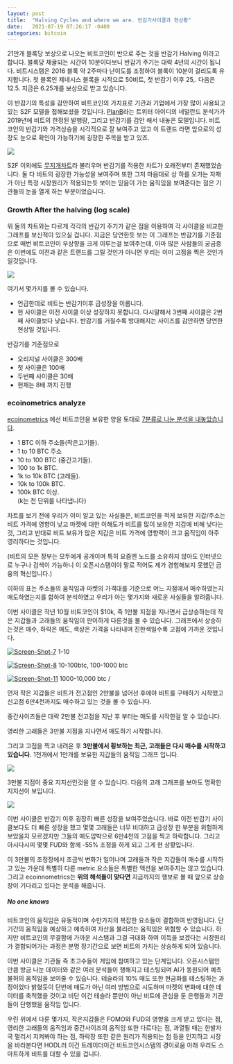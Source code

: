 ```yaml
---
layout: post
title:  "Halving Cycles and where we are. 반감기사이클과 현상황"
date:   2021-07-19 07:26:17 -0400
categories: bitcoin
---
```


21만개 블록당 보상으로 나오는 비트코인이 반으로 주는 것을 반감기 Halving 이라고 합니다.  블록당 채굴되는 시간이 10분이다보니 반감기 주기는 대략 4년의 시간이 됩니다.   비트시스탬은 2016 블록 약 2주마다 난이도를 조정하여 블록이 10분이 걸리도록 유지합니다.  첫 블록인 제네시스 블록을 시작으로 50비트, 첫 반감기 이후 25,. 다음은 12.5. 지금은 6.25개를 보상으로 받고 있습니다.


이 반감기의 특성을 감안하여 비트코인의 가치표로 기관과 기업에서 가장 많이 사용되고 있는 S2F 모델을 접해보셨을 것입니다.  [PlanB](https://twitter.com/100trillionUSD)라는 트위터 아이디의 네덜란드 분석가가 2019년에 비트의 한정된 발행량, 그리고 반감기를 감안 해서 내놓은 모델입니다.  비트코인의 반감기와 가격상승을 시각적으로 잘 보여주고 있고 이 트랜드 라면 앞으로의 성장도 눈으로 확인이 가능하기에 굉장한 주목을 받고 있죠.  

![](https://i.ibb.co/zhMSN0J/Screen-Shot-14.jpg)

S2F 이외에도 [무지개차트](https://www.blockchaincenter.net/bitcoin-rainbow-chart/)라 불리우며 반감기를 적용한 차트가 오래전부터 존재했었습니다.  둘 다 비트의 굉장한 가능성을 보여주며 또한 그저 마음대로 상 하를 오가는 자재가 아닌 특정 시장원리가 적용되는듯 보이는 믿음이 가는 움직임을 보여준다는 점은 기관들의 눈을 열게 하는 부분이었습니다.

### Growth After the halving (log scale)
위 둘의 차트와는 다르게 각각의 반감기 주기가 같은 점을 이용하여 각 사이클을 비교한 그래프를 보신적이 있으실 겁니다.  지금은 당연한듯 보는 이 그래프는 반감기를 기준점으로 매번 비트코인이 우상향을 크게 이루는걸 보여주는데, 아마 많은 사람들의 궁금증은 이번에도 이전과 같은 트랜드를 그릴 것인가 아니면 우리는 이미 고점을 찍은 것인가 일것입니다.

![](https://i.ibb.co/cL3F4Yw/Screen-Shot-13.jpg)

여기서 몇가지를 볼 수 있습니다.  
* 언급한데로 비트는 반감기이후 급성장을 이룹니다.
* 현 사이클은 이전 사이클 이상 성장하지 못합니다.  다시말해서 3번째 사이클은 2번째 사이클보다 낮습니다. 반감기를 거칠수록 방대해지는 사이즈를 감안하면 당연한 현상일 것입니다.

반감기를 기준점으로
* 오리지널 사이클은 300배
* 첫 사이클은 100배
* 두번째 사이클은 30배
* 현재는 8배 까지 진행

### ecoinometrics analyze
[ecoinometrics](https://ecoinometrics.substack.com/) 에선 비트코인을 보유한 양을 토대로 [7분류로 나눈 분석을 내놓았습니다](https://ecoinometrics.substack.com/p/ecoinometrics-on-chain-trends).  

* 1 BTC 이하 주소들(작은고기들).
* 1 to 10 BTC 주소
* 10 to 100 BTC (중간고기들).
* 100 to 1k BTC.
* 1k to 10k BTC (고래들).
* 10k to 100k BTC.
* 100k BTC 이상.<br>(k는 천 단위를 나타냅니다)

차트를 보기 전에 우리가 이미 알고 있는 사실들은, 비트코인을 적게 보유한 지갑/주소는 비트 가격에 영향이 낮고 마켓에 대한 이해도가 비트를 많이 보유한 지갑에 비해 낮다는것, 그리고 반대로 비트 보유가 많은 지갑은 비트 가격에 영향력이 크고 움직임이 아주 영리하다는 것입니다.

(비트의 모든 장부는 모두에게 공개이며 특히 요즘엔 노드를 소유하지 않아도 인터넷으로 누구나 검색이 가능하니 이 오픈시스탬이야 말로 적어도 제가 경험해보지 못했던 금융의 혁신입니다.)

이하의 표는 주소들의 움직임과 마켓의 가격대를 기준으로 어느 지점에서 매수하였는지 매도하였는지를 합하여 분석하였고 우리가 아는 몇가지와 새로운 사실들을 알려줍니다.

이번 사이클은 작년 10월 비트코인이 $10k, 즉 1만불 지점을 지나면서 급상승하는데 작은 지갑들과 고래들의 움직임이 판이하게 다른것을 볼 수 있습니다.  그래프에서 상승하는것은 매수, 하락은 매도, 색상은 가격을 나타내며 진한색일수록 고점에 가까운 것입니다.

<a href="https://ibb.co/KbdJc32"><img src="https://i.ibb.co/4KzHw58/Screen-Shot-7.jpg" alt="Screen-Shot-7" border="0"></a>
1-10

<a href="https://ibb.co/QMJMchq"><img src="https://i.ibb.co/XtWt46d/Screen-Shot-8.jpg" alt="Screen-Shot-8" border="0"></a>
10-100btc, 100-1000 btc

<a href="https://ibb.co/26r6YNN"><img src="https://i.ibb.co/H2y2pdd/Screen-Shot-11.jpg" alt="Screen-Shot-11" border="0"></a>
1000-10,000 btc /



먼저 작은 지갑들은 비트가 전고점인 2만불을 넘어선 후에야 비트를 구매하기 시작했고 신고점 6만4천까지도 매수하고 있는 것을 볼 수 있습니다.

중간사이즈들은 대략 2만불 전고점을 지난 후 부터는 매도를 시작한걸 알 수 있습니다.

영리한 고래들은 3만불 지점을 지나면서 매도하기 시작합니다.

그리고 고점을 찍고 내려온 후 **3만불에서 횡보하는 최근, 고래들은 다시 매수를 시작하고 있습니다.**  1천개에서 1만개를 보유한 지갑들의 움직임 그래프 입니다.

![](https://i.ibb.co/S04cNVt/Screen-Shot-12.jpg)

3만불 지점이 중요 지지선인것을 알 수 있습니다.  다음의 고래 그래프를 보아도 명확한 지지선이 보입니다.

![](https://i.ibb.co/LdLQ34c/twitter-E6makqj-WEAYiuzn.jpg)

이번 사이클은 반감기 이후 굉장히 빠른 성장을 보여주었습니다.  바로 이전 반감기 사이클보다도 더 빠른 성장을 했고 몇몇 고래들은 너무 비대하고 급성장 한 부분을 위험하게 보았을지 모르겠지만 그들의 매도압박으로 6만4천의 고점을 찍고 하락합니다.  그리고 아시다시피 몇몇 FUD와 함께 -55% 조정을 하게 되고 그게 현 상황입니다.

이 3만불의 조정장에서 조금씩 변화가 일어나며 고래들과 작은 지갑들이 매수를 시작하고 있는 가운데 특별히 다른 metric 요소들은 특별한 액션을 보여주지는 않고 있습니다.  그리고 ecoinnometrics는 **위의 해석들이 맞다면** 지금까지의 행보로 볼 때 앞으로 상승장이 기다리고 있다는 분석을 해줍니다.  

##### No one knows
비트코인의 움직임은 유동적이며 수만가지의 복잡한 요소들이 결합하여 반영됩니다.  단기간의 움직임을 예상하고 예측하여 자산을 불리려는 움직임은 위험할 수 있습니다.  하지만 비트코인의 무결함에 가까운 시스탬과 그걸 극대화 하여 이득을 보겠다는 시장원리가 결합되어가는 과정은 분명 장기간으로 보면 비트의 가치는 상승하게 되어 있습니다.  

이번 사이클은 기관들 즉 초고수들이 게임에 참여하고 있는 단계입니다.  오픈시스탬인 만큼 방금 나눈 데이터와 같은 여러 분석들이 행해지고 테스팅되며 AI가 동원되어 예측불허의 움직임을 보여줄 수 있습니다.  테슬라의 10% 매도 또한 현금화를 테스팅하는 과정이었다 밝혔듯이 단번에 매도가 아닌 여러 방법으로 시도하며 마켓의 변화에 대한 데이터를 축척했을 것이고 비단 이건 테슬라 뿐만이 아닌 비트에 관심을 둔 은행들과 기관들이 단행했을 움직임 입니다.

우린 위에서 다룬 몇가지, 작은지갑들은 FOMO와 FUD의 영향을 크게 받고 있다는 점, 영리한 고래들의 움직임과 중간사이즈의 움직임 또한 다르다는 점, 과열될 때는 한발자국 멀리서 지켜봐야 하는 점, 하락장 또한 같은 원리가 적용되는 점 등을 인지하고 시장을 바라본다면 HODL러 이건 트레이더이건 비트코인시스탬의 경이로움 아래 우리도 스마트하게 비트를 대할 수 있을 겁니다.  
